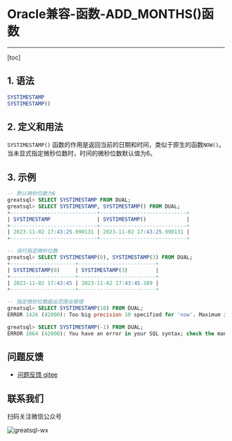 # Oracle兼容-函数-ADD_MONTHS()函数
---
[toc]

## 1. 语法

```sql
SYSTIMESTAMP
SYSTIMESTAMP()
```

## 2. 定义和用法

`SYSTIMESTAMP()` 函数的作用是返回当前的日期和时间，类似于原生的函数`NOW()`。当未显式指定微秒位数时，时间的微秒位数默认值为6。


## 3. 示例

```sql
-- 默认微秒位数为6
greatsql> SELECT SYSTIMESTAMP FROM DUAL;
greatsql> SELECT SYSTIMESTAMP, SYSTIMESTAMP() FROM DUAL;
+----------------------------+----------------------------+
| SYSTIMESTAMP               | SYSTIMESTAMP()             |
+----------------------------+----------------------------+
| 2023-11-02 17:43:25.990131 | 2023-11-02 17:43:25.990131 |
+----------------------------+----------------------------+

-- 自行指定微秒位数
greatsql> SELECT SYSTIMESTAMP(0), SYSTIMESTAMP(3) FROM DUAL;
+---------------------+-------------------------+
| SYSTIMESTAMP(0)     | SYSTIMESTAMP(3)         |
+---------------------+-------------------------+
| 2023-11-02 17:43:45 | 2023-11-02 17:43:45.189 |
+---------------------+-------------------------+

-- 指定微秒位数超出范围会报错
greatsql> SELECT SYSTIMESTAMP(10) FROM DUAL;
ERROR 1426 (42000): Too-big precision 10 specified for 'now'. Maximum is 6.

greatsql> SELECT SYSTIMESTAMP(-1) FROM DUAL;
ERROR 1064 (42000): You have an error in your SQL syntax; check the manual that corresponds to your MySQL server version for the right syntax to use near '-1) FROM DUAL' at line 1
```



**问题反馈**
---
- [问题反馈 gitee](https://gitee.com/GreatSQL/GreatSQL-Manual/issues)


**联系我们**
---

扫码关注微信公众号

![greatsql-wx](../greatsql-wx.jpg)
